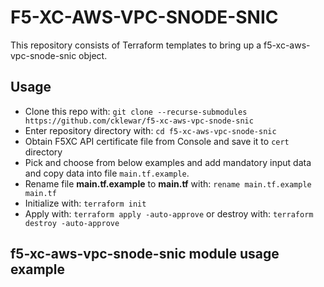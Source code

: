# F5-XC-AWS-VPC-SNODE-SNIC

This repository consists of Terraform templates to bring up a f5-xc-aws-vpc-snode-snic object.

## Usage

- Clone this repo with: `git clone --recurse-submodules https://github.com/cklewar/f5-xc-aws-vpc-snode-snic`
- Enter repository directory with: `cd f5-xc-aws-vpc-snode-snic`
- Obtain F5XC API certificate file from Console and save it to `cert` directory
- Pick and choose from below examples and add mandatory input data and copy data into file `main.tf.example`.
- Rename file __main.tf.example__ to __main.tf__ with: `rename main.tf.example main.tf`
- Initialize with: `terraform init`
- Apply with: `terraform apply -auto-approve` or destroy with: `terraform destroy -auto-approve`

## f5-xc-aws-vpc-snode-snic module usage example

````hcl
````